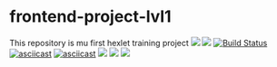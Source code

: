 # frontend-project-lvl1
This repository is mu first hexlet training project
<a href="https://codeclimate.com/github/codeclimate/codeclimate/maintainability"><img src="https://api.codeclimate.com/v1/badges/a99a88d28ad37a79dbf6/maintainability" /></a>
<a href="https://codeclimate.com/github/codeclimate/codeclimate/test_coverage"><img src="https://api.codeclimate.com/v1/badges/a99a88d28ad37a79dbf6/test_coverage" /></a>
[![Build Status](https://travis-ci.org/oksanaduga/frontend-project-lvl1.svg?branch=master)](https://travis-ci.org/oksanaduga/frontend-project-lvl1)
[![asciicast](https://asciinema.org/a/261602.svg)](https://asciinema.org/a/261602)
[![asciicast](https://asciinema.org/a/262162.svg)](https://asciinema.org/a/262162)
<a href="https://asciinema.org/a/262359" target="_blank" data-size="big" data-speed="2"><img src="https://asciinema.org/a/262359.svg" /></a>
<a href="https://asciinema.org/a/262412" target="_blank" data-speed="2" autoplay=1><img src="https://asciinema.org/a/262412.svg" /></a>
<a href="https://asciinema.org/a/262415" target="_blank"><img src="https://asciinema.org/a/262415.svg" /></a>
